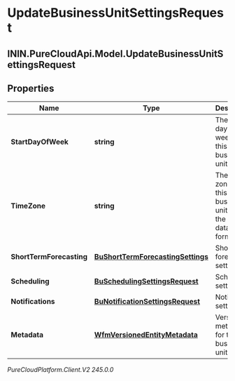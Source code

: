 # UpdateBusinessUnitSettingsRequest

## ININ.PureCloudApi.Model.UpdateBusinessUnitSettingsRequest

## Properties

|Name | Type | Description | Notes|
|------------ | ------------- | ------------- | -------------|
| **StartDayOfWeek** | **string** | The start day of week for this business unit | [optional] |
| **TimeZone** | **string** | The time zone for this business unit, using the Olsen tz database format | [optional] |
| **ShortTermForecasting** | [**BuShortTermForecastingSettings**](BuShortTermForecastingSettings) | Short term forecasting settings | [optional] |
| **Scheduling** | [**BuSchedulingSettingsRequest**](BuSchedulingSettingsRequest) | Scheduling settings | [optional] |
| **Notifications** | [**BuNotificationSettingsRequest**](BuNotificationSettingsRequest) | Notification settings | [optional] |
| **Metadata** | [**WfmVersionedEntityMetadata**](WfmVersionedEntityMetadata) | Version metadata for this business unit | |



_PureCloudPlatform.Client.V2 245.0.0_
